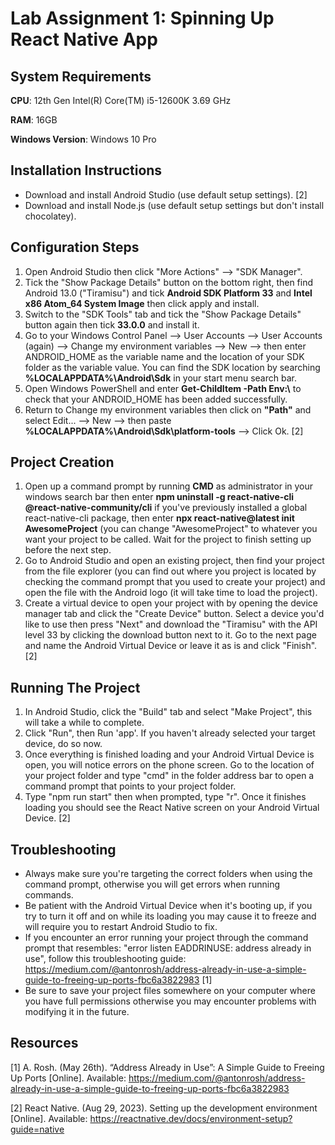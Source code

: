 # Lab Assignment 1: Spinning Up React Native App

## System Requirements
**CPU**: 12th Gen Intel(R) Core(TM) i5-12600K   3.69 GHz

**RAM**: 16GB

**Windows Version**: Windows 10 Pro

## Installation Instructions
* Download and install Android Studio (use default setup settings). [2]
* Download and install Node.js (use default setup settings but don't install chocolatey).

## Configuration Steps
1. Open Android Studio then click "More Actions" --> "SDK Manager".
2. Tick the "Show Package Details" button on the bottom right, then find Android 13.0 ("Tiramisu") and tick **Android SDK Platform 33** and **Intel x86 Atom_64 System Image** then click apply and install.
3. Switch to the "SDK Tools" tab and tick the "Show Package Details" button again then tick **33.0.0** and install it.
4. Go to your Windows Control Panel --> User Accounts --> User Accounts (again) --> Change my environment variables --> New --> then enter ANDROID_HOME as the variable name and the location of your SDK folder as the variable value. You can find the SDK location by searching **%LOCALAPPDATA%\Android\Sdk** in your start menu search bar.
5. Open Windows PowerShell and enter **Get-ChildItem -Path Env:\\** to check that your ANDROID_HOME has been added successfully. 
6. Return to Change my environment variables then click on **"Path"** and select Edit... --> New --> then paste **%LOCALAPPDATA%\Android\Sdk\platform-tools** --> Click Ok. [2]

## Project Creation
1. Open up a command prompt by running **CMD** as administrator in your windows search bar then enter **npm uninstall -g react-native-cli @react-native-community/cli** if you've previously installed a global react-native-cli package, then enter **npx react-native@latest init AwesomeProject** (you can change "AwesomeProject" to whatever you want your project to be called. Wait for the project to finish setting up before the next step.
2. Go to Android Studio and open an existing project, then find your project from the file explorer (you can find out where you project is located by checking the command prompt that you used to create your project) and open the file with the Android logo (it will take time to load the project).
3. Create a virtual device to open your project with by opening the device manager tab and click the "Create Device" button. Select a device you'd like to use then press "Next" and download the "Tiramisu" with the API level 33 by clicking the download button next to it. Go to the next page and name the Android Virtual Device or leave it as is and click "Finish". [2]

## Running The Project
1. In Android Studio, click the "Build" tab and select "Make Project", this will take a while to complete.
2. Click "Run", then Run 'app'. If you haven't already selected your target device, do so now.
3. Once everything is finished loading and your Android Virtual Device is open, you will notice errors on the phone screen. Go to the location of your project folder and type "cmd" in the folder address bar to open a command prompt that points to your project folder.
4. Type "npm run start" then when prompted, type "r". Once it finishes loading you should see the React Native screen on your Android Virtual Device. [2]

## Troubleshooting
* Always make sure you're targeting the correct folders when using the command prompt, otherwise you will get errors when running commands.
* Be patient with the Android Virtual Device when it's booting up, if you try to turn it off and on while its loading you may cause it to freeze and will require you to restart Android Studio to fix.
* If you encounter an error running your project through the command prompt that resembles: "error listen EADDRINUSE: address already in use", follow this troubleshooting guide: https://medium.com/@antonrosh/address-already-in-use-a-simple-guide-to-freeing-up-ports-fbc6a3822983 [1]
* Be sure to save your project files somewhere on your computer where you have full permissions otherwise you may encounter problems with modifying it in the future.

## Resources
[1] A. Rosh.  (May 26th). “Address Already in Use”: A Simple Guide to Freeing Up Ports [Online]. Available: https://medium.com/@antonrosh/address-already-in-use-a-simple-guide-to-freeing-up-ports-fbc6a3822983

[2] React Native. (Aug 29, 2023). Setting up the development environment [Online]. Available: https://reactnative.dev/docs/environment-setup?guide=native
